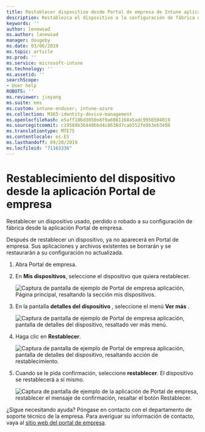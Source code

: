 ```yaml
---
title: Restablecer dispositivo desde Portal de empresa de Intune aplicación | Microsoft Docs
description: Restablezca el dispositivo a la configuración de fábrica desde Portal de empresa para Windows 10.
keywords: ''
author: lenewsad
ms.author: lanewsad
manager: dougeby
ms.date: 03/06/2019
ms.topic: article
ms.prod: ''
ms.service: microsoft-intune
ms.technology: ''
ms.assetid: ''
searchScope:
- User help
ROBOTS: ''
ms.reviewer: jieyang
ms.suite: ems
ms.custom: intune-enduser; intune-azure
ms.collection: M365-identity-device-management
ms.openlocfilehash: e5aff186d3850e8f9a6081168a5adc9956504019
ms.sourcegitcommit: c19584b36448bbd4c8638d7cab552fe9b3eb3408
ms.translationtype: MTE75
ms.contentlocale: es-ES
ms.lasthandoff: 09/20/2019
ms.locfileid: "71163336"
---
```

# <a name="reset-device-from-the-company-portal-app"></a>Restablecimiento del dispositivo desde la aplicación Portal de empresa  

Restablecer un dispositivo usado, perdido o robado a su configuración de fábrica desde la aplicación Portal de empresa.  

Después de restablecer un dispositivo, ya no aparecerá en Portal de empresa. Sus aplicaciones y archivos existentes se borrarán y se restaurarán a su configuración no actualizada.  


1. Abra Portal de empresa.  
2. En **Mis dispositivos**, seleccione el dispositivo que quiera restablecer.   

    ![Captura de pantalla de ejemplo de Portal de empresa aplicación, Página principal, resaltando la sección mis dispositivos.](./media/1802-cp-app-windows-home.png)  

3. En la pantalla **detalles del dispositivo** , seleccione el menú **Ver más** .  

    ![Captura de pantalla de ejemplo de Portal de empresa aplicación, pantalla de detalles del dispositivo, resaltado ver más menú.](./media/1802-cp-app-windows-device-details.png)  

4. Haga clic en **Restablecer**.  

     ![Captura de pantalla de ejemplo de Portal de empresa aplicación, pantalla de detalles del dispositivo, resaltando acción de restablecimiento. ](./media/1802-cp-app-windows-device-details-reset.png)  

5. Cuando se le pida confirmación, seleccione **restablecer**. El dispositivo se restablecerá a sí mismo.  

     ![Captura de pantalla de ejemplo de la aplicación de Portal de empresa, restablecer el mensaje de confirmación, resaltar el botón Restablecer. ](./media/1802-cp-app-windows-reset-confirm.png)  

¿Sigue necesitando ayuda? Póngase en contacto con el departamento de soporte técnico de la empresa. Para averiguar su información de contacto, vaya al [sitio web del portal de empresa](https://go.microsoft.com/fwlink/?linkid=2010980).  
